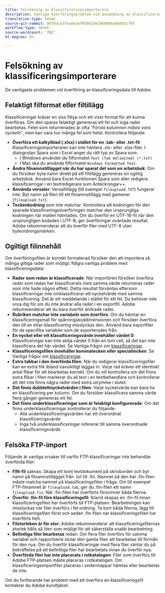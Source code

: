 ```yaml
---
title: Felsökning av klassificeringsimporterare
description: Vanliga överföringsproblem vid användning av klassificeringsimporteraren.
translation-type: tm+mt
source-git-commit: 0870ace3fea8e3ef650d2de2960006a0d655cf9f
workflow-type: tm+mt
source-wordcount: '762'
ht-degree: 0%

---
```



# Felsökning av klassificeringsimporterare

De vanligaste problemen vid överföring av klassificeringsdata till Adobe.

## Felaktigt filformat eller filtillägg

Klassificeringar kräver en viss filtyp och ett visst format för att kunna överföras. Om den sparas felaktigt genereras ett fel och inga rader bearbetas. Felet som returnerades är ofta *&quot;Första kolumnen måste vara nyckeln&quot;*, men kan vara hur många fel som helst. Kontrollera följande:

* **Överföra ett kalkylblad (.xlsx) i stället för en .tab- eller .txt-fil**: Klassificeringsimporteraren kan inte hantera .xls- eller .xlsx-filer. I dialogrutan Spara som i Excel anger du rätt typ av Spara som:
   * I Windows använder du filformatet `Text (Tab delimited) (*.txt)`
   * I Mac ska du använda filformatet `Windows Formatted Text`.
* **Ändra filnamnstillägget när du har sparat det som en arbetsbok**: Om du försöker byta namn direkt på ett filtillägg genereras en ogiltig arbetsbok. Använd bara Excel-funktionen Spara som eller redigera klassificeringar i en textredigerare som Anteckningar++.
* **Använda versaler**: Versaltillägg (till exempel `fileupload.TXT`) fungerar inte. Byt namn på filen till ett filnamnstillägg med gemener (`fileupload.txt`).
* **Teckenkodning** som inte matchar: Kontrollera att kodningen för den sparade klassificeringsöverföringen matchar den ursprungliga kodningen när mallen hämtades. Om du överför en UTF-16-fil när den ursprungligen kodades i UTF-8, ger överföringar oväntade resultat. Adobe rekommenderar att du överför filer med UTF-8 utan byteordningsmärken.

## Ogiltigt filinnehåll

Om överföringsfilen är korrekt formaterad försöker den att importera så många giltiga rader som möjligt. Några vanliga problem med klassificeringsdata:

* **Rader som redan är klassificerade**: När importören försöker överföra rader som redan har klassificerats med samma värde returneras rader som inte hade någon effekt. Detta resultat förväntas eftersom klassificeringar inte omklassificerar ett nyckelvärde med samma klassificering. Det är ett meddelande i stället för ett fel. Du behöver inte oroa dig för om du inte ändrar alla rader i en exportfil. Adobe rekommenderar att du bara överför ändrade rader.
* **Rubriken matchar inte variabeln som överförs**: Om du hämtar en klassificeringsmall för spårningskoddimensionen och försöker överföra den till en eVar-klassificering misslyckas den. Använd bara exportfiler för de specifika variabler som de exporterades från.
* **En nyckel eller ett klassificeringsvärde innehåller värdet 0**: Klassificeringar kan inte skilja värdet 0 från en tom cell, så det kan inte klassificera det här värdet. Se Vanliga frågor om [klassificeringar](../faq.md).
* **Klassificeringsfilen innehåller kommatecken eller specialtecken**: Se Vanliga frågor om [klassificeringar](../faq.md).
* **Extra tabbar i den överförda filen**: När du redigerar klassificeringsfiler kan en extra flik ibland oavsiktligt läggas in. Varje rad kräver ett identiskt antal flikar för att bearbetas korrekt. Om du vill kontrollera om det finns extra flikar i filen markerar du all text i en textbehandlare och kontrollerar att det inte finns några rader med extra utrymme i slutet.
* **Det finns dubblettnyckelvärden i filen**: Varje nyckelvärde kan bara ha en klassificering per kolumn. Om du försöker klassificera samma värde flera gånger genereras ett fel.
* **Det finns underklassificeringar som är felaktigt konfigurerade**: Om det finns underklassificeringar kontrollerar du följande:
   * Alla underklassificeringsvärden har ett överordnat klassificeringsvärde
   * Inga två underklassificeringar refererar till samma överordnade klassificeringsvärde

## Felsöka FTP-import

Följande är vanliga orsaker till varför FTP-klassificeringar inte behandlar överförda filer:

* **FIN-fil** saknas: Skapa ett tomt textdokument på skrivbordet och byt namn på filnamnstillägget från .txt till .fin. Namnet på den här .fin-filen måste matcha namnet på klassificeringsfilen i fråga. Om till exempel FTP-filnamnet är `fileupload.tab`, ger du .fin-filen ett namn `fileupload.fin`. När .fin-filen har överförts försvinner båda filerna.
* **Överför .fin-fil före klassificeringsfil**: Ibland skapas en .fin-fil innan klassificeringsfilen har överförts till FTP-platsen. Bearbetningen kan misslyckas när filer överförs i fel ordning. Ta bort båda filerna, lägg till klassificeringsfilen först och sedan .fin-filen när klassificeringsfilen har överförts helt.
* **Filstorleken är för stor**: Adobe rekommenderar att klassificeringsfilernas storlek hålls så liten som möjligt för att säkerställa snabb bearbetning.
* **Befintliga filer bearbetas** redan: Om flera filer överförs för samma variabel och rapportserie slutar den gamla filen att bearbetas till förmån för den nya. Om du överför klassificeringar med flera filer väntar du på bekräftelse på att befintliga filer har bearbetats innan du överför nya.
* **Överförda filer har inte placerats i rotkatalogen**: Filer som överförs till Adobe FTP-platsen måste placeras i rotkatalogen. Om klassificeringsimportfiler placeras i undermappar hämtas eller bearbetas de inte.

Om du fortfarande har problem med att överföra en klassificeringsfil kontaktar du Adobe kundtjänst.
